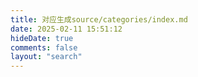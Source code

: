 ```yaml
---
title: 对应生成source/categories/index.md
date: 2025-02-11 15:51:12
hideDate: true
comments: false
layout: "search"
---
```

